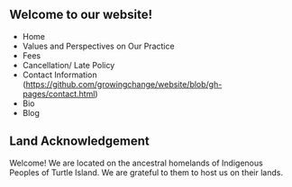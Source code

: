 
## Welcome to our website!
- Home
- Values and Perspectives on Our Practice
- Fees
- Cancellation/ Late Policy
- Contact Information (https://github.com/growingchange/website/blob/gh-pages/contact.html)
- Bio
- Blog

## Land Acknowledgement
Welcome! We are located on the ancestral homelands of Indigenous Peoples of Turtle Island. We are grateful to them to host us on their lands.
